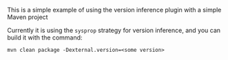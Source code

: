 This is a simple example of using the version inference plugin with a simple 
Maven project

Currently it is using the `sysprop` strategy for version inference, and you can
build it with the command:

    mvn clean package -Dexternal.version=<some version>

